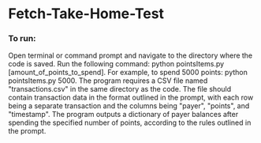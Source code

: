 # Fetch-Take-Home-Test

### To run:
Open terminal or command prompt and navigate to the directory where the code is saved.
Run the following command: python pointsItems.py [amount_of_points_to_spend]. For example, to spend 5000 points: python pointsItems.py 5000.
The program requires a CSV file named "transactions.csv" in the same directory as the code. The file should contain transaction data in the format outlined in the prompt, with each row being a separate transaction and the columns being "payer", "points", and "timestamp".
The program outputs a dictionary of payer balances after spending the specified number of points, according to the rules outlined in the prompt.
